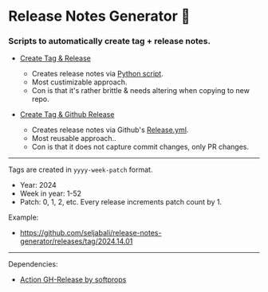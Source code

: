 # Release Notes Generator 🚀

### Scripts to automatically create tag + release notes. <br>

* [Create Tag & Release](https://github.com/seljabali/release-notes-generator/blob/main/.github/workflows/create-tag-and-release.yml)
  * Creates release notes via [Python script](https://github.com/seljabali/release-notes-generator/blob/main/.github/scripts/generate_release_notes.py).
  * Most custimizable approach.
  * Con is that it's rather brittle & needs altering when copying to new repo.

* [Create Tag & Github Release](https://github.com/seljabali/release-notes-generator/blob/main/.github/workflows/create-new-github-release.yml)
  * Creates release notes via Github's [Release.yml](https://github.com/seljabali/release-notes-generator/blob/main/.github/release.yml).
  * Most reusable approach..
  * Con is that it does not capture commit changes, only PR changes.

--------------

Tags are created in `yyyy-week-patch` format.
- Year: 2024
- Week in year: 1-52
- Patch: 0, 1, 2, etc. Every release increments patch count by 1.

Example:
* https://github.com/seljabali/release-notes-generator/releases/tag/2024.14.01

----------------

Dependencies:
* [Action GH-Release by softprops](https://github.com/softprops/action-gh-release)
